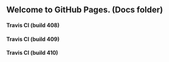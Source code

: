 ## Welcome to GitHub Pages. (Docs folder)

#### Travis CI (build 408)

#### Travis CI (build 409)

#### Travis CI (build 410)
